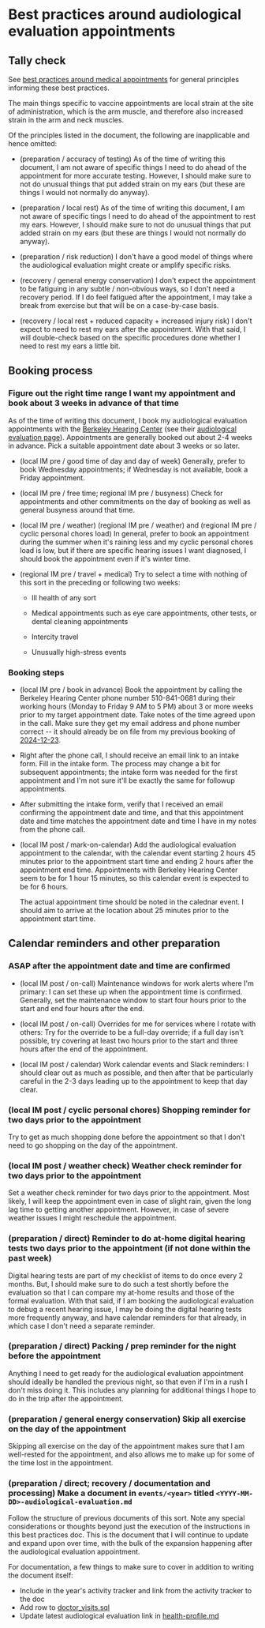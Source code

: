 # Best practices around audiological evaluation appointments

## Tally check

See [best practices around medical
appointments](best-practices-around-medical-appointments.md) for
general principles informing these best practices.

The main things specific to vaccine appointments are local strain at
the site of administration, which is the arm muscle, and therefore
also increased strain in the arm and neck muscles.

Of the principles listed in the document, the following are
inapplicable and hence omitted:

* (preparation / accuracy of testing) As of the time of writing this
  document, I am not aware of specific things I need to do ahead of
  the appointment for more accurate testing. However, I should make
  sure to not do unusual things that put added strain on my ears (but
  these are things I would not normally do anyway).

* (preparation / local rest) As of the time of writing this document,
  I am not aware of specific tings I need to do ahead of the
  appointment to rest my ears. However, I should make sure to not do
  unusual things that put added strain on my ears (but these are
  things I would not normally do anyway).

* (preparation / risk reduction) I don't have a good model of things
  where the audiological evaluation might create or amplify specific
  risks.

* (recovery / general energy conservation) I don't expect the
  appointment to be fatiguing in any subtle / non-obvious ways, so I
  don't need a recovery period. If I do feel fatigued after the
  appointment, I may take a break from exercise but that will be on a
  case-by-case basis.

* (recovery / local rest + reduced capacity + increased injury risk) I
  don't expect to need to rest my ears after the appointment. With
  that said, I will double-check based on the specific procedures done
  whether I need to rest my ears a little bit.

## Booking process

### Figure out the right time range I want my appointment and book about 3 weeks in advance of that time

As of the time of writing this document, I book my audiological
evaluation appointments with the [Berkeley Hearing
Center](https://berkeleyhearing.com/) (see their [audiological
evaluation
page](https://berkeleyhearing.com/services/audiological-evaluation/)). Appointments
are generally booked out about 2-4 weeks in advance. Pick a suitable
appointment date about 3 weeks or so later.

* (local IM pre / good time of day and day of week) Generally, prefer
  to book Wednesday appointments; if Wednesday is not available, book
  a Friday appointment.

* (local IM pre / free time; regional IM pre / busyness) Check for
  appointments and other commitments on the day of booking as well as
  general busyness around that time.

* (local IM pre / weather) (regional IM pre / weather) and (regional
  IM pre / cyclic personal chores load) In general, prefer to book an
  appointment during the summer when it's raining less and my cyclic
  personal chores load is low, but if there are specific hearing
  issues I want diagnosed, I should book the appointment even if it's
  winter time.

* (regional IM pre / travel + medical) Try to select a time with
  nothing of this sort in the preceding or following two weeks:

  * Ill health of any sort

  * Medical appointments such as eye care appointments, other tests, or
    dental cleaning appointments

  * Intercity travel

  * Unusually high-stress events

### Booking steps

* (local IM pre / book in advance) Book the appointment by calling the
  Berkeley Hearing Center phone number 510-841-0681 during their
  working hours (Monday to Friday 9 AM to 5 PM) about 3 or more weeks
  prior to my target appointment date. Take notes of the time agreed
  upon in the call. Make sure they get my email address and phone
  number correct -- it should already be on file from my previous
  booking of
  [2024-12-23](../events/2024/2024-12-23-berkeley-hearing-center-call.md).

* Right after the phone call, I should receive an email link to an
  intake form. Fill in the intake form. The process may change a bit
  for subsequent appointments; the intake form was needed for the
  first appointment and I'm not sure it'll be exactly the same for
  followup appointments.

* After submitting the intake form, verify that I received an email
  confirming the appointment date and time, and that this appointment
  date and time matches the appointment date and time I have in my
  notes from the phone call.

* (local IM post / mark-on-calendar) Add the audiological evaluation
  appointment to the calendar, with the calendar event starting 2
  hours 45 minutes prior to the appointment start time and ending 2
  hours after the appointment end time. Appointments with Berkeley
  Hearing Center seem to be for 1 hour 15 minutes, so this calendar
  event is expected to be for 6 hours.

  The actual appointment time should be noted in the calednar event. I
  should aim to arrive at the location about 25 minutes prior to the
  appointment start time.

## Calendar reminders and other preparation

### ASAP after the appointment date and time are confirmed

* (local IM post / on-call) Maintenance windows for work alerts where
  I'm primary: I can set these up when the appointment time is
  confirmed. Generally, set the maintenance window to start four hours
  prior to the start and end four hours after the end.

* (local IM post / on-call) Overrides for me for services where I
  rotate with others: Try for the override to be a full-day override;
  if a full day isn't possible, try covering at least two hours prior
  to the start and three hours after the end of the appointment.

* (local IM post / calendar) Work calendar events and Slack
  reminders: I should clear out as much as possible, and then after
  that be particularly careful in the 2-3 days leading up to the
  appointment to keep that day clear.

### (local IM post / cyclic personal chores) Shopping reminder for two days prior to the appointment

Try to get as much shopping done before the appointment so that I
don't need to go shopping on the day of the appointment.

### (local IM post / weather check) Weather check reminder for two days prior to the appointment

Set a weather check reminder for two days prior to the
appointment. Most likely, I will keep the appointment even in case of
slight rain, given the long lag time to getting another
appointment. However, in case of severe weather issues I might
reschedule the appointment.

### (preparation / direct) Reminder to do at-home digital hearing tests two days prior to the appointment (if not done within the past week)

Digital hearing tests are part of my checklist of items to do once
every 2 months. But, I should make sure to do such a test shortly
before the evaluation so that I can compare my at-home results and
those of the formal evaluation. With that said, if I am booking the
audiological evaluation to debug a recent hearing issue, I may be
doing the digital hearing tests more frequently anyway, and have
calendar reminders for that already, in which case I don't need a
separate reminder.

### (preparation / direct) Packing / prep reminder for the night before the appointment

Anything I need to get ready for the audiological evaluation
appointment should ideally be handled the previous night, so that even
if I'm in a rush I don't miss doing it. This includes any planning for
additional things I hope to do in the trip after the appointment.

### (preparation / general energy conservation) Skip all exercise on the day of the appointment

Skipping all exercise on the day of the appointment makes sure that I
am well-rested for the appointment, and also allows me to make up for
some of the time lost in the appointment.

### (preparation / direct; recovery / documentation and processing) Make a document in `events/<year>` titled `<YYYY-MM-DD>-audiological-evaluation.md`

Follow the structure of previous documents of this sort. Note any
special considerations or thoughts beyond just the execution of the
instructions in this best practices doc. This is the document that I
will continue to update and expand upon over time, with the bulk of
the expansion happening after the audiological evaluation appointment.

For documentation, a few things to make sure to cover in addition to
writing the document itself:

* Include in the year's activity tracker and link from the activity
  tracker to the doc
* Add row to [doctor_visits.sql](../sql/doctor_visits.sql)
* Update latest audiological evaluation link in
  [health-profile.md](../profile-information/health-profile.md)

